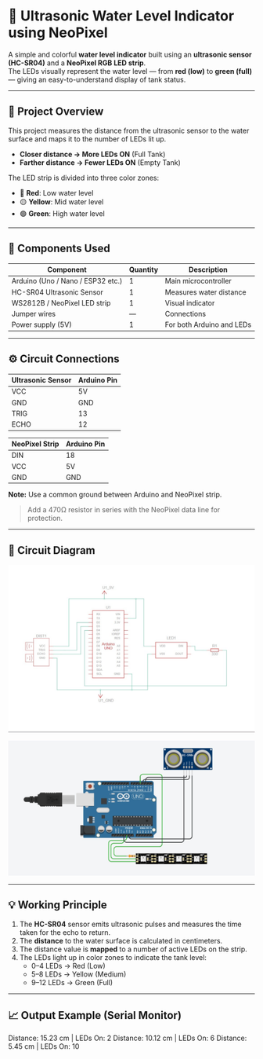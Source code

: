 # 🌊 Ultrasonic Water Level Indicator using NeoPixel

A simple and colorful **water level indicator** built using an **ultrasonic sensor (HC-SR04)** and a **NeoPixel RGB LED strip**.  
The LEDs visually represent the water level — from **red (low)** to **green (full)** — giving an easy-to-understand display of tank status.

---

## 🧠 Project Overview

This project measures the distance from the ultrasonic sensor to the water surface and maps it to the number of LEDs lit up.  
- **Closer distance → More LEDs ON** (Full Tank)  
- **Farther distance → Fewer LEDs ON** (Empty Tank)  

The LED strip is divided into three color zones:
- 🔴 **Red**: Low water level  
- 🟡 **Yellow**: Mid water level  
- 🟢 **Green**: High water level  

---

## 🧰 Components Used

| Component | Quantity | Description |
|------------|-----------|-------------|
| Arduino (Uno / Nano / ESP32 etc.) | 1 | Main microcontroller |
| HC-SR04 Ultrasonic Sensor | 1 | Measures water distance |
| WS2812B / NeoPixel LED strip | 1 | Visual indicator |
| Jumper wires | — | Connections |
| Power supply (5V) | 1 | For both Arduino and LEDs |

---

## ⚙️ Circuit Connections

| Ultrasonic Sensor | Arduino Pin |
|--------------------|-------------|
| VCC | 5V |
| GND | GND |
| TRIG | 13 |
| ECHO | 12 |

| NeoPixel Strip | Arduino Pin |
|----------------|-------------|
| DIN | 18 |
| VCC | 5V |
| GND | GND |

 **Note:** Use a common ground between Arduino and NeoPixel strip.  
> Add a 470Ω resistor in series with the NeoPixel data line for protection.

---

## 🧭 Circuit Diagram

![Circuit Diagram](Water_level_diagram.jpg)

![Circuit Diagram](water_level1.jpg)



---

## 💡 Working Principle

1. The **HC-SR04** sensor emits ultrasonic pulses and measures the time taken for the echo to return.  
2. The **distance** to the water surface is calculated in centimeters.  
3. The distance value is **mapped** to a number of active LEDs on the strip.  
4. The LEDs light up in color zones to indicate the tank level:
   - 0–4 LEDs → Red (Low)
   - 5–8 LEDs → Yellow (Medium)
   - 9–12 LEDs → Green (Full)

---
## 📈 Output Example (Serial Monitor)

Distance: 15.23 cm | LEDs On: 2
Distance: 10.12 cm | LEDs On: 6
Distance: 5.45 cm  | LEDs On: 10

